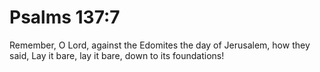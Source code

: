 # Psalms 137:7

Remember, O Lord, against the Edomites the day of Jerusalem, how they said, Lay it bare, lay it bare, down to its foundations!
